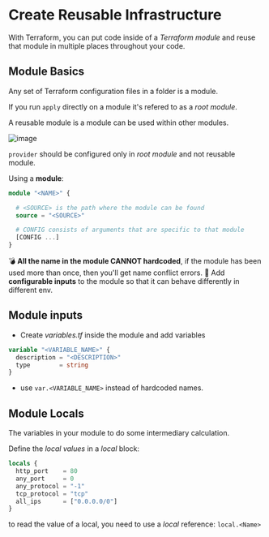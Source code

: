 # Create Reusable Infrastructure

With Terraform, you can put code inside of a _Terraform module_ and reuse that module in multiple places throughout your code.

## Module Basics

Any set of Terraform configuration files in a folder is a module.

If you run `apply` directly on a module it's refered to as a _root module_.

A reusable module is a module can be used within other modules.

![image](https://user-images.githubusercontent.com/5281761/181664812-6a2731ae-8532-461c-9239-9748bbe865c8.png)

`provider` should be configured only in _root module_ and not reusable module.


Using a __module__:

```tf
module "<NAME>" {

  # <SOURCE> is the path where the module can be found
  source = "<SOURCE>"

  # CONFIG consists of arguments that are specific to that module
  [CONFIG ...]
}
```

:bomb: __All the name in the module CANNOT hardcoded__, if the module has been used more than once, then you'll get name conflict errors.
:hammer: Add __configurable inputs__ to the module so that it can behave differently in different env.


## Module inputs

- Create _variables.tf_ inside the module and add variables

```tf
variable "<VARIABLE_NAME>" {
  description = "<DESCRIPTION>"
  type        = string
}
```

- use `var.<VARIABLE_NAME>` instead of hardcoded names.


## Module Locals

The variables in your module to do some intermediary calculation.

Define the _local values_ in a _local_ block:

```tf
locals {
  http_port    = 80
  any_port     = 0
  any_protocol = "-1"
  tcp_protocol = "tcp"
  all_ips      = ["0.0.0.0/0"]
}
```

to read the value of a local, you need to use a _local_ reference: `local.<Name>`

